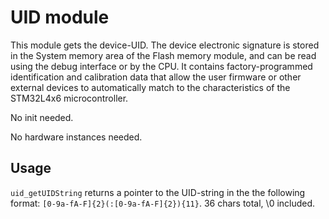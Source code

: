 # UID module

This module gets the device-UID. The device electronic signature is stored in the System memory area of the Flash memory module, and can be read using the debug interface or by the CPU. It contains factory-programmed identification and calibration data that allow the user firmware or other external devices to automatically match to the characteristics of the STM32L4x6 microcontroller.

No init needed.

No hardware instances needed.

## Usage

`uid_getUIDString` returns a pointer to the UID-string in the the following format: `[0-9a-fA-F]{2}(:[0-9a-fA-F]{2}){11}`. 36 chars total, \0 included.
